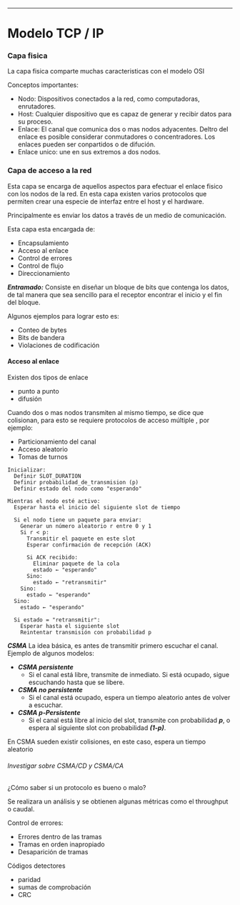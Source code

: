 ___
# Modelo TCP / IP

### Capa fisica
La capa fisica comparte muchas caracteristicas con el modelo OSI

Conceptos importantes: 
* Nodo: Dispositivos conectados a la red, como computadoras, enrutadores.
* Host: Cualquier dispositivo que es capaz de generar y recibir datos para su proceso.
* Enlace: El canal que comunica dos o mas nodos adyacentes. Deltro del enlace es posible considerar conmutadores o concentradores. Los enlaces pueden ser conpartidos o de difución.
* Enlace unico: une en sus extremos a dos nodos.

### Capa de acceso a la red
Esta capa se encarga de aquellos aspectos para efectuar el enlace fisico con los nodos de la red.
En esta capa existen varios protocolos que permiten crear una especie de interfaz entre el host y el hardware.

Principalmente es enviar los datos a través de un medio de comunicación.

Esta capa esta encargada de:
* Encapsulamiento
* Acceso al enlace
* Control de errores
* Control de flujo
* Direccionamiento

***Entramado:***
Consiste en diseñar un bloque de bits que contenga los datos, de tal manera que sea sencillo para el receptor encontrar el inicio y el fin del bloque.

Algunos ejemplos para lograr esto es:
* Conteo de bytes
* Bits de bandera
* Violaciones de codificación

#### Acceso al enlace
Existen dos tipos de enlace
* punto a punto
* difusión

Cuando dos o mas nodos transmiten al mismo tiempo, se dice que colisionan, para esto se requiere protocolos de acceso múltiple , por ejemplo:
* Particionamiento del canal
* Acceso aleatorio
* Tomas de turnos

``` console
Inicializar:
  Definir SLOT_DURATION
  Definir probabilidad_de_transmision (p)
  Definir estado del nodo como "esperando"

Mientras el nodo esté activo:
  Esperar hasta el inicio del siguiente slot de tiempo

  Si el nodo tiene un paquete para enviar:
    Generar un número aleatorio r entre 0 y 1
    Si r < p:
      Transmitir el paquete en este slot
      Esperar confirmación de recepción (ACK)

      Si ACK recibido:
        Eliminar paquete de la cola
        estado ← "esperando"
      Sino:
        estado ← "retransmitir"
    Sino:
      estado ← "esperando"
  Sino:
    estado ← "esperando"

  Si estado = "retransmitir":
    Esperar hasta el siguiente slot
    Reintentar transmisión con probabilidad p  
```

***CSMA***
La idea básica, es antes de transmitir primero escuchar el canal.
Ejemplo de algunos modelos:
* ***CSMA persistente***
	* Si el canal está libre, transmite de inmediato. Si está ocupado, sigue escuchando hasta que se libere.
* ***CSMA no persistente***
	* Si el canal está ocupado, espera un tiempo aleatorio antes de volver a escuchar.
* ***CSMA p-Persistente***
	* Si el canal está libre al inicio del slot, transmite con probabilidad ***p***, o espera al siguiente slot con probabilidad ***(1-p)***.

En CSMA sueden existir colisiones, en este caso, espera un tiempo aleatorio

###### Investigar sobre CSMA/CD y CSMA/CA
¿Cómo saber si un protocolo es bueno o malo?

Se realizara un análisis y se obtienen algunas métricas como el throughput o caudal.

Control de errores:
* Errores dentro de las tramas
* Tramas en orden inapropiado
* Desaparición de tramas

Códigos detectores
* paridad
* sumas de comprobación
* CRC

